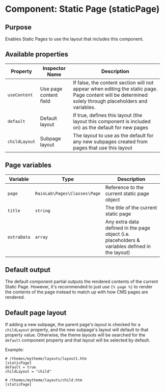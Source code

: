 # Component: Static Page (staticPage)

## Purpose
Enables Static Pages to use the layout that includes this component.

## Available properties

Property | Inspector Name | Description
-------- | -------------- | -----------
`useContent` | Use page content field | If false, the content section will not appear when editing the static page. Page content will be determined solely through placeholders and variables.
`default` | Default layout | If true, defines this layout (the layout this component is included on) as the default for new pages
`childLayout` | Subpage layout | The layout to use as the default for any new subpages created from pages that use this layout

## Page variables

Variable | Type | Description
-------- | ---- | -----------
`page` | `RainLab\Pages\Classes\Page` | Reference to the current static page object
`title` | `string` | The title of the current static page
`extraData` | `array` | Any extra data defined in the page object (i.e. placeholders & variables defined in the layout)

## Default output

The default component partial outputs the rendered contents of the current Static Page. However, it's recommended to just use `{% page %}` to render the contents of the page instead to match up with how CMS pages are rendered.

## Default page layout

If adding a new subpage, the parent page's layout is checked for a `childLayout` property, and the new subpage's layout will default to that property value. Otherwise, the theme layouts will be searched for the `default` component property and that layout will be selected by default.

Example:
```
# /themes/mytheme/layouts/layout1.htm
[staticPage]
default = true
childLayout = "child"

# /themes/mytheme/layouts/child.htm
[staticPage]
```